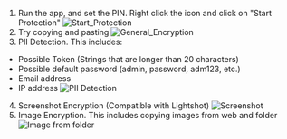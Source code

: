 1) Run the app, and set the PIN. Right click the icon and click on "Start Protection"
![Start_Protection](https://github.com/user-attachments/assets/5a31b26c-8830-464f-b2a0-8681a2fa6e9c)
2) Try copying and pasting
![General_Encryption](https://github.com/user-attachments/assets/6eaa834d-4e1f-4935-826f-12f80e3a3441)
3) PII Detection.
This includes:
- Possible Token (Strings that are longer than 20 characters)
- Possible default password (admin, password, adm123, etc.)
- Email address
- IP address
![PII Detection](https://github.com/user-attachments/assets/1079353e-103b-45cf-8801-14e8b842935d)
4) Screenshot Encryption (Compatible with Lightshot)
![Screenshot](https://github.com/user-attachments/assets/0eb5880b-a3c3-44cc-88c5-c7fc76f334aa)
5) Image Encryption. This includes copying images from web and folder
![Image from folder](https://github.com/user-attachments/assets/c0eecf36-608c-4b15-a4d1-0eba58b44690)

